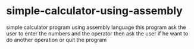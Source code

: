 # simple-calculator-using-assembly
simple calculator program using assembly language
this program ask the user to enter the numbers and the operator then ask the user if he want to do another operation or quit the program
